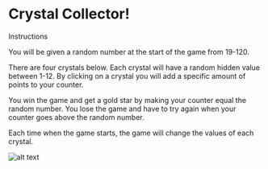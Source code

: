 # Crystal Collector!

Instructions

You will be given a random number at the start of the game from 19-120.

There are four crystals below. Each crystal will have a random hidden value between 1-12. By clicking on a crystal you will add a specific amount of points to your counter. 

You win the game and get a gold star by making your counter equal the random number. You lose the game and have to try again when your counter goes above the random number.
       
Each time when the game starts, the game will change the values of each crystal.

![alt text](https://github.com/nicolemibarra/unit-4-game/blob/master/assets/images/Crystal%20Collector%20Screen%20Shot%20.png)

